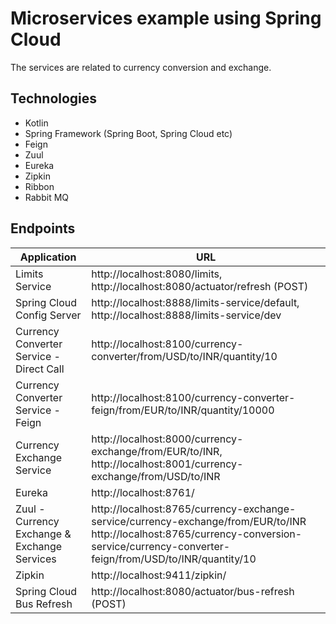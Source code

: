 # Microservices example using Spring Cloud
The services are related to currency conversion and exchange.

## Technologies
- Kotlin
- Spring Framework (Spring Boot, Spring Cloud etc)
- Feign
- Zuul
- Eureka
- Zipkin
- Ribbon
- Rabbit MQ

## Endpoints

|     Application       |     URL          |
| ------------- | ------------- |
| Limits Service | http://localhost:8080/limits, http://localhost:8080/actuator/refresh  (POST)|
|Spring Cloud Config Server| http://localhost:8888/limits-service/default, http://localhost:8888/limits-service/dev |
|  Currency Converter Service - Direct Call| http://localhost:8100/currency-converter/from/USD/to/INR/quantity/10|
|  Currency Converter Service - Feign| http://localhost:8100/currency-converter-feign/from/EUR/to/INR/quantity/10000|
| Currency Exchange Service | http://localhost:8000/currency-exchange/from/EUR/to/INR, http://localhost:8001/currency-exchange/from/USD/to/INR|
| Eureka | http://localhost:8761/|
| Zuul - Currency Exchange & Exchange Services | http://localhost:8765/currency-exchange-service/currency-exchange/from/EUR/to/INR http://localhost:8765/currency-conversion-service/currency-converter-feign/from/USD/to/INR/quantity/10|
| Zipkin | http://localhost:9411/zipkin/ |
| Spring Cloud Bus Refresh | http://localhost:8080/actuator/bus-refresh (POST)|


